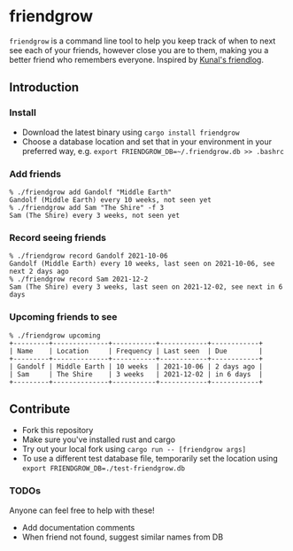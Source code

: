 # friendgrow

`friendgrow` is a command line tool to help you keep track of when to next see each of your friends, however close you are to them, making you a better friend who remembers everyone. Inspired by [Kunal's friendlog](https://github.com/marwahaha/friendlog).

## Introduction

### Install
- Download the latest binary using `cargo install friendgrow`
- Choose a database location and set that in your environment in your preferred way, e.g. `export FRIENDGROW_DB=~/.friendgrow.db >> .bashrc`

### Add friends
```
% ./friendgrow add Gandolf "Middle Earth"
Gandolf (Middle Earth) every 10 weeks, not seen yet
% ./friendgrow add Sam "The Shire" -f 3
Sam (The Shire) every 3 weeks, not seen yet
```

### Record seeing friends
```
% ./friendgrow record Gandolf 2021-10-06
Gandolf (Middle Earth) every 10 weeks, last seen on 2021-10-06, see next 2 days ago
% ./friendgrow record Sam 2021-12-2
Sam (The Shire) every 3 weeks, last seen on 2021-12-02, see next in 6 days
```

### Upcoming friends to see
```
% ./friendgrow upcoming
+---------+--------------+-----------+------------+------------+
| Name    | Location     | Frequency | Last seen  | Due        |
+---------+--------------+-----------+------------+------------+
| Gandolf | Middle Earth | 10 weeks  | 2021-10-06 | 2 days ago |
| Sam     | The Shire    | 3 weeks   | 2021-12-02 | in 6 days  |
+---------+--------------+-----------+------------+------------+
```

## Contribute
- Fork this repository
- Make sure you've installed rust and cargo
- Try out your local fork using `cargo run -- [friendgrow args]`
- To use a different test database file, temporarily set the location using `export FRIENDGROW_DB=./test-friendgrow.db`

### TODOs

Anyone can feel free to help with these!

- Add documentation comments
- When friend not found, suggest similar names from DB
